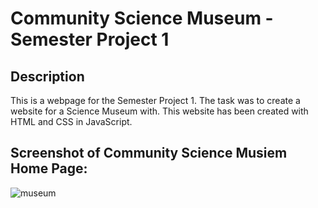# Community Science Museum - Semester Project 1


## Description

This is a webpage for the Semester Project 1. 
The task was to create a website for a Science Museum with. This website has been created with HTML and CSS in JavaScript. 

## Screenshot of Community Science Musiem Home Page:

![museum](https://github.com/SofieSK/Semester-Project-1/assets/105172252/10764a3c-44e3-48e2-90f6-40741ec15e98)



